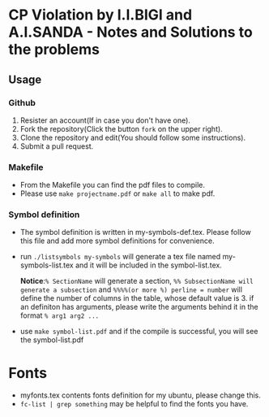 # CP Violation by I.I.BIGI and A.I.SANDA - Notes and Solutions to the problems
## Usage
### Github
1. Resister an account(If in case you don't have one).
1. Fork the repository(Click the button `fork` on the upper right).
2. Clone the repository and edit(You should follow some instructions).
3. Submit a pull request.

### Makefile
+ From the Makefile you can find the pdf files to compile.
+ Please use `make projectname.pdf` or `make all` to make pdf.

### Symbol definition
+ The symbol definition is written in my-symbols-def.tex.
Please follow this file and add more symbol definitions for convenience.
+ run `./listsymbols my-symbols` will generate a tex file named my-symbols-list.tex and it will be included in the symbol-list.tex. 
   
   **Notice**:`% SectionName` will generate a section, `%% SubsectionName will generate a subsection` and `%%%%(or more %) perline = number` will define the number of columns in the table, whose default value is 3. if an definiton has arguments, please write the arguments behind it in the format `% arg1 arg2 ...`

+ use `make symbol-list.pdf` and if the compile is successful, you will see the symbol-list.pdf

# Fonts
+ myfonts.tex contents fonts definition for my ubuntu, please change this.
+ `fc-list | grep something` may be helpful to find the fonts you have.
